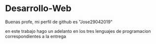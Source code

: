 # Desarrollo-Web

Buenas profe, mi perfil de github es "Jose29042019"

en este trabajo hago un adelanto en los tres lenguajes de programacion correspondientes a la entrega
